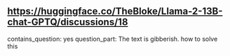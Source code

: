 ## https://huggingface.co/TheBloke/Llama-2-13B-chat-GPTQ/discussions/18

contains_question: yes
question_part: The text is gibberish. how to solve this